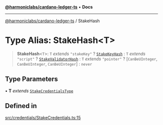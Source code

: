 [**@harmoniclabs/cardano-ledger-ts**](../README.md) • **Docs**

***

[@harmoniclabs/cardano-ledger-ts](../globals.md) / StakeHash

# Type Alias: StakeHash\<T\>

> **StakeHash**\<`T`\>: `T` *extends* `"stakeKey"` ? [`StakeKeyHash`](../classes/StakeKeyHash.md) : `T` *extends* `"script"` ? [`StakeValidatorHash`](../classes/StakeValidatorHash.md) : `T` *extends* `"pointer"` ? [`CanBeUInteger`, `CanBeUInteger`, `CanBeUInteger`] : `never`

## Type Parameters

• **T** *extends* [`StakeCredentialsType`](StakeCredentialsType.md)

## Defined in

[src/credentials/StakeCredentials.ts:15](https://github.com/HarmonicLabs/cardano-ledger-ts/blob/94dd590ffe94133126b0d8d49920fc7b002e1975/src/credentials/StakeCredentials.ts#L15)
